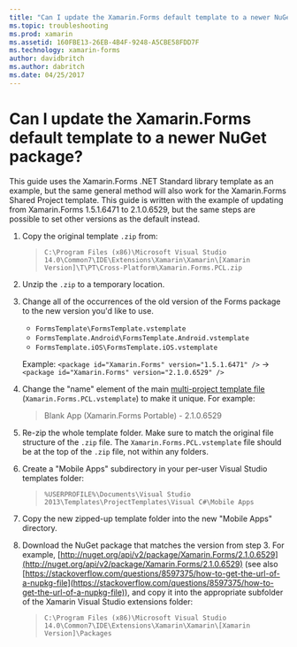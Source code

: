 ```yaml
---
title: "Can I update the Xamarin.Forms default template to a newer NuGet package?"
ms.topic: troubleshooting
ms.prod: xamarin
ms.assetid: 160FBE13-26EB-4B4F-9248-A5CBE58FDD7F
ms.technology: xamarin-forms
author: davidbritch
ms.author: dabritch
ms.date: 04/25/2017
---
```


# Can I update the Xamarin.Forms default template to a newer NuGet package?

This guide uses the Xamarin.Forms .NET Standard library template as an example, but the same general method will also work for the Xamarin.Forms Shared Project template. This guide is written with the example of updating from Xamarin.Forms 1.5.1.6471 to 2.1.0.6529, but the same steps are possible to set other versions as the default instead.

1. Copy the original template `.zip` from:

    > `C:\Program Files (x86)\Microsoft Visual Studio 14.0\Common7\IDE\Extensions\Xamarin\Xamarin\[Xamarin Version]\T\PT\Cross-Platform\Xamarin.Forms.PCL.zip`

2. Unzip the `.zip` to a temporary location.

3. Change all of the occurrences of the old version of the Forms package to the new version you'd like to use.
    *   `FormsTemplate\FormsTemplate.vstemplate`
    *   `FormsTemplate.Android\FormsTemplate.Android.vstemplate`
    *   `FormsTemplate.iOS\FormsTemplate.iOS.vstemplate`

    Example: `<package id="Xamarin.Forms" version="1.5.1.6471" />` -> `<package id="Xamarin.Forms" version="2.1.0.6529" />`

4. Change the "name" element of the main [multi-project template file](https://msdn.microsoft.com/library/ms185308.aspx) (`Xamarin.Forms.PCL.vstemplate`) to make it unique. For example:
    > <Name>Blank App (Xamarin.Forms Portable) - 2.1.0.6529</Name>

5. Re-zip the whole template folder. Make sure to match the original file structure of the `.zip` file. The `Xamarin.Forms.PCL.vstemplate` file should be at the top of the `.zip` file, not within any folders.

6. Create a "Mobile Apps" subdirectory in your per-user Visual Studio templates folder:
    > `%USERPROFILE%\Documents\Visual Studio 2013\Templates\ProjectTemplates\Visual C#\Mobile Apps`

7. Copy the new zipped-up template folder into the new "Mobile Apps" directory.

8. Download the NuGet package that matches the version from step 3. For example, [http://nuget.org/api/v2/package/Xamarin.Forms/2.1.0.6529](http://nuget.org/api/v2/package/Xamarin.Forms/2.1.0.6529) (see also [https://stackoverflow.com/questions/8597375/how-to-get-the-url-of-a-nupkg-file](https://stackoverflow.com/questions/8597375/how-to-get-the-url-of-a-nupkg-file)), and copy it into the appropriate subfolder of the Xamarin Visual Studio extensions folder:
    > `C:\Program Files (x86)\Microsoft Visual Studio 14.0\Common7\IDE\Extensions\Xamarin\Xamarin\[Xamarin Version]\Packages`
